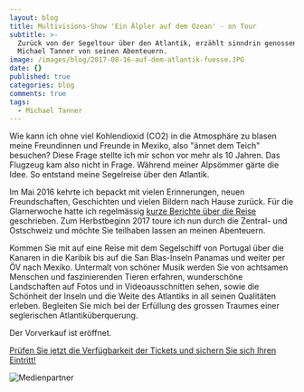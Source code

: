 ```yaml
---
layout: blog
title: Multivisions-Show 'Ein Älpler auf dem Ozean' - on Tour
subtitle: >-
  Zurück von der Segeltour über den Atlantik, erzählt sinndrin genossenschafter
  Michael Tanner von seinen Abenteuern.
image: /images/blog/2017-08-16-auf-dem-atlantik-fuesse.JPG
date: {}
published: true
categories: blog
comments: true
tags:
  - Michael Tanner
---
```

Wie kann ich ohne viel Kohlendioxid (CO2) in die Atmosphäre zu blasen meine Freundinnen und Freunde in Mexiko, also "ännet dem Teich" besuchen? Diese Frage stellte ich mir schon vor mehr als 10 Jahren. Das Flugzeug kam also nicht in Frage. Während meiner Alpsömmer gärte die Idee. So entstand meine Segelreise über den Atlantik.

Im Mai 2016 kehrte ich bepackt mit vielen Erinnerungen, neuen Freundschaften, Geschichten und vielen Bildern nach Hause zurück. Für die Glarnerwoche hatte ich regelmässig [kurze Berichte über die Reise](https://www.sinndrin.ch/blog/unterwegs/ "Link zu Reiseblog") geschrieben. Zum Herbstbeginn 2017 toure ich nun durch die Zentral- und Ostschweiz und möchte Sie teilhaben lassen an meinen Abenteuern.

Kommen Sie mit auf eine Reise mit dem Segelschiff von Portugal über die Kanaren in die Karibik bis auf die San Blas-Inseln Panamas und weiter per ÖV nach Mexiko. Untermalt von schöner Musik werden Sie von achtsamen Menschen und faszinierenden Tieren erfahren, wunderschöne Landschaften auf Fotos und in Videoausschnitten sehen, sowie die Schönheit der Inseln und die Weite des Atlantiks in all seinen Qualitäten erleben. Begleiten Sie mich bei der Erfüllung des grossen Traumes einer seglerischen Atlantiküberquerung.

Der Vorverkauf ist eröffnet. 

[Prüfen Sie jetzt die Verfügbarkeit der Tickets und sichern Sie sich Ihren Eintritt!](https://www.sinndrin.ch/angebote/multivisions-show-ein-aelpler-auf-dem-ozean/ "Tickets Älpler auf dem Ozean")

![Medienpartner]({{site.baseurl}}/blog/_posts/medienpartner-aelpler-ozean.jpg)
